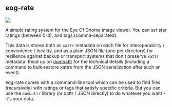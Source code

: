 eog-rate
--------

<img src="http://gfxmonk.net/dist/status/project/eog-rate.png">

A simple rating system for the Eye Of Gnome image viewer. You can set star ratings (between 0-3), and tags (comma-separated).

This data is stored both as `xattr` metadata on each file for interoperability / convenience / locality, and as a plain JSON file (one per directory) for resilience against backup or transport systems that don't preserve `xattr` metadata. Read up on [dumbattr](http://gfxmonk.net/dist/0install/python-dumbattr.xml) for the technical details (including a command to bulk-restore xattrs from the JSON serialization after such an event).

eog-rate comes with a command-line tool which can be used to find files (recursively) with ratings or tags that satisfy specific criteria. But you can use the `dumbattr` library (or xattr / JSON directly) to do whatever you want - it's your data.
